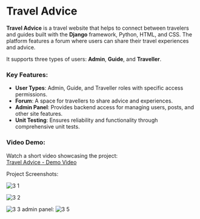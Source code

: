 # Travel Advice

**Travel Advice** is a travel website that helps to connect between travelers and guides built with the **Django** framework, Python, HTML, and CSS. The platform features a forum where users can share their travel experiences and advice.

It supports three types of users: **Admin**, **Guide**, and **Traveller**. 

### Key Features:
- **User Types**: Admin, Guide, and Traveller roles with specific access permissions.
- **Forum**: A space for travellers to share advice and experiences.
- **Admin Panel**: Provides backend access for managing users, posts, and other site features.
- **Unit Testing**: Ensures reliability and functionality through comprehensive unit tests.

### Video Demo:
Watch a short video showcasing the project:  
[Travel Advice - Demo Video](https://www.youtube.com/watch?v=DckdLimXV8k)

Project Screenshots:

![3 1](https://user-images.githubusercontent.com/93151766/177186653-88f4a266-02b2-4881-b4a8-14e8a7612fee.png)

![3 2](https://user-images.githubusercontent.com/93151766/177186667-05fae2b0-8227-4016-8a84-111e9e8634c2.png)

![3 3](https://user-images.githubusercontent.com/93151766/177186665-c150ea23-fc7d-44ae-9ce5-4c42b43e1e0e.png)
admin panel:
![3 5](https://user-images.githubusercontent.com/93151766/177187224-50aaaa78-d60e-4290-b3c7-2459a2bcc342.png)

